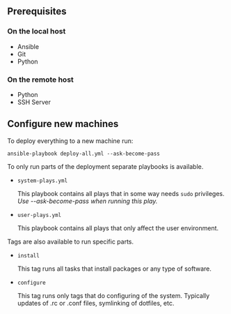 
Prerequisites
-------------

### On the local host

- Ansible
- Git
- Python

### On the remote host

- Python
- SSH Server


Configure new machines
----------------------

To deploy everything to a new machine run:

    ansible-playbook deploy-all.yml --ask-become-pass

To only run parts of the deployment separate playbooks is available.

- `system-plays.yml`

    This playbook contains all plays that in some way needs `sudo` privileges.
    _Use --ask-become-pass when running this play._

- `user-plays.yml`

    This playbook contains all plays that only affect the user environment.

Tags are also available to run specific parts.

- `install`

    This tag runs all tasks that install packages or any type of software.

- `configure`

    This tag runs only tags that do configuring of the system. Typically
    updates of .rc or .conf files, symlinking of dotfiles, etc.
